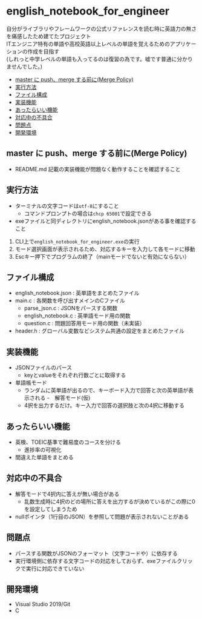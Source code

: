 # english_notebook_for_engineer

自分がライブラリやフレームワークの公式リファレンスを読む時に英語力の無さを痛感したため建てたプロジェクト  
ITエンジニア特有の単語や高校英語以上レベルの単語を覚えるためのアプリケーションの作成を目指す  
(しれっと中学レベルの単語も入ってるのは復習の為です。嘘です普通に分かりませんでした。)

- [master に push、merge する前に(Merge Policy)](#master-に-pushmerge-する前にmerge-policy)
- [実行方法](#実行方法)
- [ファイル構成](#ファイル構成)
- [実装機能](#実装機能)
- [あったらいい機能](#あったらいい機能)
- [対応中の不具合](#対応中の不具合)
- [問題点](#問題点)
- [開発環境](#開発環境)

## master に push、merge する前に(Merge Policy)

- README.md 記載の実装機能が問題なく動作することを確認すること

## 実行方法

- ターミナルの文字コードは`utf-8`にすること
  - コマンドプロンプトの場合は`chcp 65001`で設定できる
- exeファイルと同ディレクトリにenglish_notebook.jsonがある事を確認すること

1. CLI上で`english_notebook_for_engineer.exe`の実行
1. モード選択画面が表示されるため、対応するキーを入力して各モードに移動
1. Escキー押下でプログラムの終了（mainモードでないと有効にならない）

## ファイル構成

- english_notebook.json : 英単語をまとめたファイル
- main.c : 各関数を呼び出すメインのCファイル
  - parse_json.c : JSONをパースする関数
  - english_notebook.c : 英単語モード用の関数
  - question.c : 問題回答用モード用の関数（未実装）
- header.h : グローバル変数などシステム共通の設定をまとめたファイル

## 実装機能

- JSONファイルのパース
  - keyとvalueをそれぞれ行数ごとに取得する
- 単語帳モード
  - ランダムに英単語が出るので、キーボード入力で回答と次の英単語が表示される 
-　解答モード(仮)
  - 4択を出力するだけ。キー入力で回答の選択肢と次の4択に移動する

## あったらいい機能

- 英検、TOEIC基準で難易度のコースを分ける
  - 進捗率の可視化
- 間違えた単語をまとめる

## 対応中の不具合

- 解答モードで4択内に答えが無い場合がある
  - 乱数生成時に4択のどの場所に答えを出力するが決めているがこの際に0を設定してしまうため
- nullポインタ（1行目のJSON）を参照して問題が表示されないことがある

## 問題点

- パースする関数がJSONのフォーマット（文字コードや）に依存する
- 実行環境側に依存する文字コードの対応をしておらず、exeファイルクリックで実行に対応できていない

## 開発環境

- Visual Studio 2019/Git
- C
